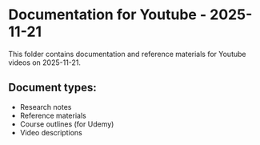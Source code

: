 # Documentation for Youtube - 2025-11-21

This folder contains documentation and reference materials for Youtube videos on 2025-11-21.

## Document types:
- Research notes
- Reference materials
- Course outlines (for Udemy)
- Video descriptions
